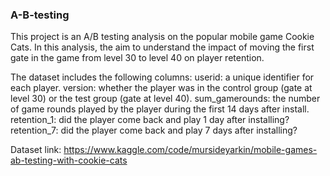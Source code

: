 ### A-B-testing
This project is an A/B testing analysis on the popular mobile game Cookie Cats. In this analysis, the aim to understand the impact of moving the first gate in the game from level 30 to level 40 on player retention.

The dataset includes the following columns:
userid: a unique identifier for each player.
version: whether the player was in the control group (gate at level 30) or the test group (gate at level 40).
sum_gamerounds: the number of game rounds played by the player during the first 14 days after install.
retention_1: did the player come back and play 1 day after installing?
retention_7: did the player come back and play 7 days after installing?

Dataset link: https://www.kaggle.com/code/mursideyarkin/mobile-games-ab-testing-with-cookie-cats
